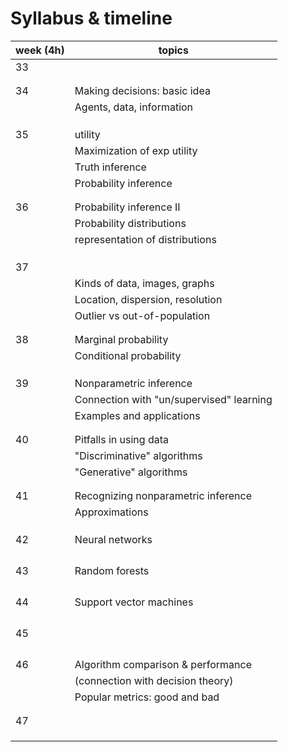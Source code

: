 # Syllabus & timeline

| week (4h) | topics                                   |
|-----------|------------------------------------------|
| 33        |                                          |
|           |                                          |
|           |                                          |
| 34        | Making decisions: basic idea             |
|           | Agents, data, information                |
|           |                                          |
|           |                                          |
|           |                                          |
| 35        | utility                                  |
|           | Maximization of exp utility              |
|           | Truth inference                          |
|           | Probability inference                    |
|           |                                          |
|           |                                          |
| 36        | Probability inference II                 |
|           | Probability distributions                |
|           | representation of distributions          |
|           |                                          |
|           |                                          |
|           |                                          |
| 37        |                                          |
|           | Kinds of data, images, graphs            |
|           | Location, dispersion, resolution         |
|           | Outlier vs out-of-population             |
|           |                                          |
|           |                                          |
| 38        | Marginal probability                     |
|           | Conditional probability                  |
|           |                                          |
|           |                                          |
|           |                                          |
| 39        | Nonparametric inference                  |
|           | Connection with "un/supervised" learning |
|           | Examples and applications                |
|           |                                          |
|           |                                          |
| 40        | Pitfalls in using data                   |
|           | "Discriminative" algorithms              |
|           | "Generative" algorithms                  |
|           |                                          |
|           |                                          |
| 41        | Recognizing nonparametric inference      |
|           | Approximations                           |
|           |                                          |
|           |                                          |
|           |                                          |
| 42        | Neural networks                          |
|           |                                          |
|           |                                          |
|           |                                          |
|           |                                          |
| 43        | Random forests                           |
|           |                                          |
|           |                                          |
|           |                                          |
|           |                                          |
| 44        | Support vector machines                  |
|           |                                          |
|           |                                          |
|           |                                          |
|           |                                          |
| 45        |                                          |
|           |                                          |
|           |                                          |
|           |                                          |
|           |                                          |
| 46        | Algorithm comparison & performance       |
|           | (connection with decision theory)        |
|           | Popular metrics: good and bad            |
|           |                                          |
|           |                                          |
| 47        |                                          |
|           |                                          |
|           |                                          |
|           |                                          |




